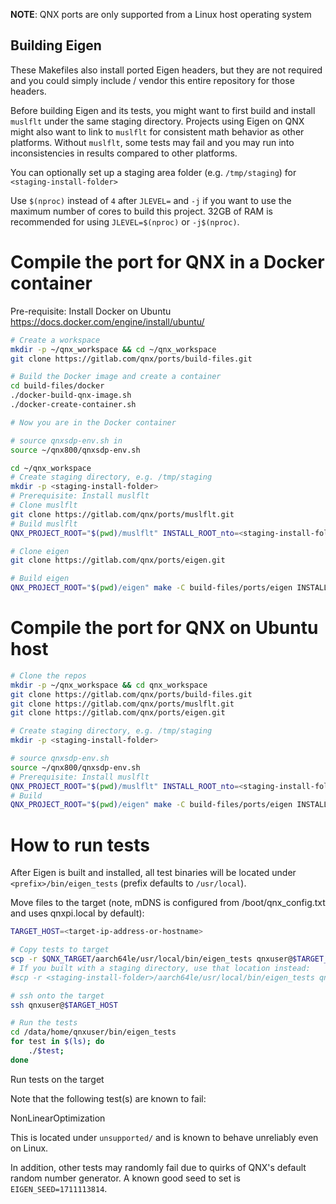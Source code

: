**NOTE**: QNX ports are only supported from a Linux host operating system

Building Eigen
---
These Makefiles also install ported Eigen headers, but they are not required and you could
simply include / vendor this entire repository for those headers.

Before building Eigen and its tests, you might want to first build and install `muslflt`
under the same staging directory. Projects using Eigen on QNX might also want to link to
`muslflt` for consistent math behavior as other platforms. Without `muslflt`, some tests
may fail and you may run into inconsistencies in results compared to other platforms.

You can optionally set up a staging area folder (e.g. `/tmp/staging`) for `<staging-install-folder>`

Use `$(nproc)` instead of `4` after `JLEVEL=` and `-j` if you want to use the maximum number of cores to build this project.
32GB of RAM is recommended for using `JLEVEL=$(nproc)` or `-j$(nproc)`.

# Compile the port for QNX in a Docker container

Pre-requisite: Install Docker on Ubuntu https://docs.docker.com/engine/install/ubuntu/
```bash
# Create a workspace
mkdir -p ~/qnx_workspace && cd ~/qnx_workspace
git clone https://gitlab.com/qnx/ports/build-files.git

# Build the Docker image and create a container
cd build-files/docker
./docker-build-qnx-image.sh
./docker-create-container.sh

# Now you are in the Docker container

# source qnxsdp-env.sh in
source ~/qnx800/qnxsdp-env.sh

cd ~/qnx_workspace
# Create staging directory, e.g. /tmp/staging
mkdir -p <staging-install-folder>
# Prerequisite: Install muslflt
# Clone muslflt
git clone https://gitlab.com/qnx/ports/muslflt.git
# Build muslflt
QNX_PROJECT_ROOT="$(pwd)/muslflt" INSTALL_ROOT_nto=<staging-install-folder> USE_INSTALL_ROOT=true make -C build-files/ports/muslflt/ install -j4

# Clone eigen
git clone https://gitlab.com/qnx/ports/eigen.git

# Build eigen
QNX_PROJECT_ROOT="$(pwd)/eigen" make -C build-files/ports/eigen INSTALL_ROOT_nto=<staging-install-folder> USE_INSTALL_ROOT=true JLEVEL=4 install
```

# Compile the port for QNX on Ubuntu host
```bash
# Clone the repos
mkdir -p ~/qnx_workspace && cd qnx_workspace
git clone https://gitlab.com/qnx/ports/build-files.git
git clone https://gitlab.com/qnx/ports/muslflt.git
git clone https://gitlab.com/qnx/ports/eigen.git

# Create staging directory, e.g. /tmp/staging
mkdir -p <staging-install-folder>

# source qnxsdp-env.sh
source ~/qnx800/qnxsdp-env.sh
# Prerequisite: Install muslflt
QNX_PROJECT_ROOT="$(pwd)/muslflt" INSTALL_ROOT_nto=<staging-install-folder> USE_INSTALL_ROOT=true make -C build-files/ports/muslflt/ install -j4
# Build
QNX_PROJECT_ROOT="$(pwd)/eigen" make -C build-files/ports/eigen INSTALL_ROOT_nto=<staging-install-folder> USE_INSTALL_ROOT=true JLEVEL=4 install
```

# How to run tests

After Eigen is built and installed, all test binaries will be located under `<prefix>/bin/eigen_tests`
(prefix defaults to `/usr/local`).

Move files to the target (note, mDNS is configured from /boot/qnx_config.txt and
uses qnxpi.local by default):
```bash
TARGET_HOST=<target-ip-address-or-hostname>

# Copy tests to target
scp -r $QNX_TARGET/aarch64le/usr/local/bin/eigen_tests qnxuser@$TARGET_HOST:/data/home/qnxuser/bin
# If you built with a staging directory, use that location instead:
#scp -r <staging-install-folder>/aarch64le/usr/local/bin/eigen_tests qnxuser@$TARGET_HOST:/data/home/qnxuser/bin

# ssh onto the target
ssh qnxuser@$TARGET_HOST

# Run the tests
cd /data/home/qnxuser/bin/eigen_tests
for test in $(ls); do
    ./$test;
done
```

Run tests on the target

Note that the following test(s) are known to fail:

NonLinearOptimization

This is located under `unsupported/` and is known to behave unreliably even on Linux.

In addition, other tests may randomly fail due to quirks of QNX's default random number generator.
A known good seed to set is `EIGEN_SEED=1711113814`.
